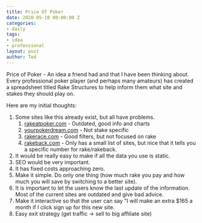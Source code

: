 ```yaml
---
title: Price Of Poker
date: 2020-05-10 00:00:00 Z
categories:
- daily
tags:
- idea
- professional
layout: post
author: Ted
---
```


Price of Poker - An idea a friend had and that I have been thinking about. Every professional poker player (and perhaps many amateurs) has created a spreadsheet titled Rake Structures to help inform them what site and stakes they should play on.

Here are my initial thoughts:

1. Some sites like this already exist, but all have problems.
   1. [rakeatpoker.com](https://rakeatpoker.com/) - Outdated, good info and charts
   1. [yourpokerdream.com](https://www.yourpokerdream.com/the-big-rake-comparison-of-all-online-poker-sites-2018/) - Not stake specific
   1. [rakerace.com](http://www.rakerace.com/poker_rooms) - Good filters, but not focused on rake
   1. [rakeback.com](http://www.rakeback.com/rakeback-calculator/) - Only has a small list of sites, but nice that it tells you a specific number for rake/rakeback.
1. It would be really easy to make if all the data you use is static.
1. SEO would be very important.
1. It has fixed costs approaching zero.
1. Make it simple. Do only one thing (how much rake you pay and how much you will save by switching to a better site).
1. It is important to let the users know the last update of the information. Most of the current sites are outdated and give bad advice.
1. Make it interactive so that the user can say "I will make an extra $165 a month if I click sign up for this new site.
1. Easy exit strategy (get traffic -> sell to big affiliate site)
